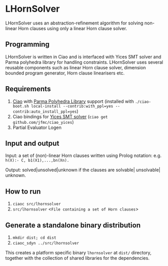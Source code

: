 # LHornSolver
LHornSolver uses an abstraction-refinement algorithm for solving non-linear Horn clauses using only a
linear Horn clause solver.

## Programming 
LHornSolver is written in Ciao and is interfaced with Yices SMT solver
and Parma polyhedra library for handling constraints. LHornSolver uses
several reusable components such as linear Horn clause solver,
dimension bounded program generator, Horn clause linearisers etc.

## Requirements
1. [Ciao](http://github.com/ciao-lang/ciao) with
   [Parma Polyhedra Library](http://bugseng.com/products/ppl/) support
   (installed with `./ciao-boot.sh local-install
   --contrib:with_ppl=yes --contrib:auto_install_ppl=yes`)
2. Ciao bindings for [Yices SMT solver](http://yices.csl.sri.com/) (`ciao get github.com/jfmc/ciao_yices`)
3.  Partial Evaluator Logen

## Input and output
Input: a set of (non)-linear Horn clauses written using Prolog notation:
e.g. `h(X):- C, b1(X1),...,bn(Xn).` 

Output: solved|unsolved|unknown if the clauses are solvable| unsolvable| unknown.

## How to run
1. `ciaoc src/lhornsolver`
2. `src/lhornsolver` \<`File containing a set of Horn clauses`\>

## Generate a standalone binary distribution
1. `mkdir dist; cd dist`
2. `ciaoc_sdyn ../src/lhornsolver`

This creates a platform specific binary `lhornsolver` at `dist/`
directory, together with the collection of shared libraries for the
dependencies.

